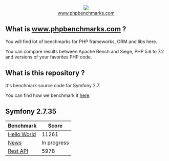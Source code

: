 <p align="center">
  <img src="http://www.phpbenchmarks.com/images/logo_github.png">
  <br>
  <a href="http://www.phpbenchmarks.com" target="_blank">www.phpbenchmarks.com</a>
</p>

## What is www.phpbenchmarks.com ?

You will find lot of benchmarks for PHP frameworks, ORM and libs here.

You can compare results between Apache Bench and Siege, PHP 5.6 to 7.2 and versions of your favorites PHP code.

## What is this repository ?

It's benchmark source code for Symfony 2.7.

You can find how we benchmark it [here](http://www.phpbenchmarks.com/en/benchmark-protocol).

## Symfony 2.7.35

Benchmark | Score
--------- | ------
[Hello World](http://www.phpbenchmarks.com/en/benchmark/apache-bench/php-7.1/symfony-2.7.html) | 11261
[News](http://www.phpbenchmarks.com/en/benchmark/apache-bench/php-7.1/symfony-2.7.html) | In progress
[Rest API](http://www.phpbenchmarks.com/en/benchmark/apache-bench/php-7.1/symfony-2.7.html) | 5978
